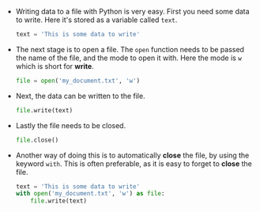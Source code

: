 - Writing data to a file with Python is very easy. First you need some data to write. Here it's stored as a variable called `text`.

	```python
	text = 'This is some data to write'
	```

- The next stage is to open a file. The `open` function needs to be passed the name of the file, and the mode to open it with. Here the mode is `w` which is short for **write**.

	```python
	file = open('my_document.txt', 'w')
	```
- Next, the data can be written to the file.

	```python
  file.write(text)
  ```
  
- Lastly the file needs to be closed.

  ```python
  file.close()
  ```

- Another way of doing this is to automatically **close** the file, by using the keyword `with`. This is often preferable, as it is easy to forget to **close** the file.

  ```python
  text = 'This is some data to write'
  with open('my_document.txt', 'w') as file:
	  file.write(text)
  ```
